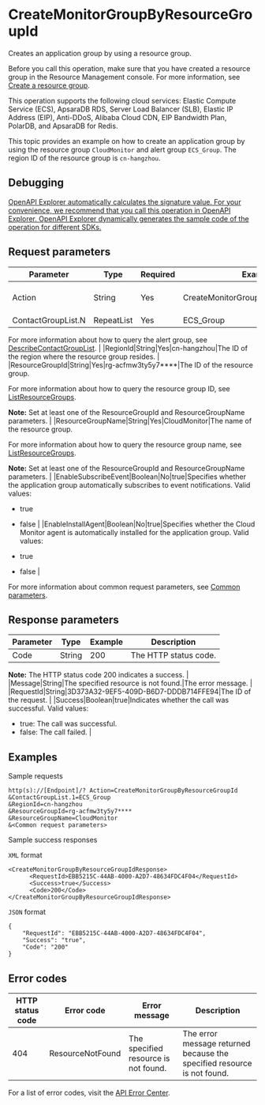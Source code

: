 # CreateMonitorGroupByResourceGroupId

Creates an application group by using a resource group.

Before you call this operation, make sure that you have created a resource group in the Resource Management console. For more information, see [Create a resource group](~~94485~~).

This operation supports the following cloud services: Elastic Compute Service \(ECS\), ApsaraDB RDS, Server Load Balancer \(SLB\), Elastic IP Address \(EIP\), Anti-DDoS, Alibaba Cloud CDN, EIP Bandwidth Plan, PolarDB, and ApsaraDB for Redis.

This topic provides an example on how to create an application group by using the resource group `CloudMonitor` and alert group `ECS_Group`. The region ID of the resource group is `cn-hangzhou`.

## Debugging

[OpenAPI Explorer automatically calculates the signature value. For your convenience, we recommend that you call this operation in OpenAPI Explorer. OpenAPI Explorer dynamically generates the sample code of the operation for different SDKs.](https://api.aliyun.com/#product=Cms&api=CreateMonitorGroupByResourceGroupId&type=RPC&version=2019-01-01)

## Request parameters

|Parameter|Type|Required|Example|Description|
|---------|----|--------|-------|-----------|
|Action|String|Yes|CreateMonitorGroupByResourceGroupId|The operation that you want to perform. Set the value to CreateMonitorGroupByResourceGroupId. |
|ContactGroupList.N|RepeatList|Yes|ECS\_Group|The alert group.

For more information about how to query the alert group, see [DescribeContactGroupList](~~114922~~). |
|RegionId|String|Yes|cn-hangzhou|The ID of the region where the resource group resides. |
|ResourceGroupId|String|Yes|rg-acfmw3ty5y7\*\*\*\*|The ID of the resource group.

For more information about how to query the resource group ID, see [ListResourceGroups](~~158855~~).

**Note:** Set at least one of the ResourceGroupId and ResourceGroupName parameters. |
|ResourceGroupName|String|Yes|CloudMonitor|The name of the resource group.

For more information about how to query the resource group name, see [ListResourceGroups](~~158855~~).

**Note:** Set at least one of the ResourceGroupId and ResourceGroupName parameters. |
|EnableSubscribeEvent|Boolean|No|true|Specifies whether the application group automatically subscribes to event notifications. Valid values:

-   true
-   false |
|EnableInstallAgent|Boolean|No|true|Specifies whether the Cloud Monitor agent is automatically installed for the application group. Valid values:

-   true
-   false |

For more information about common request parameters, see [Common parameters](~~199331~~).

## Response parameters

|Parameter|Type|Example|Description|
|---------|----|-------|-----------|
|Code|String|200|The HTTP status code.

**Note:** The HTTP status code 200 indicates a success. |
|Message|String|The specified resource is not found.|The error message. |
|RequestId|String|3D373A32-9EF5-409D-B6D7-DDDB714FFE94|The ID of the request. |
|Success|Boolean|true|Indicates whether the call was successful. Valid values:

-   true: The call was successful.
-   false: The call failed. |

## Examples

Sample requests

```
http(s)://[Endpoint]/? Action=CreateMonitorGroupByResourceGroupId
&ContactGroupList.1=ECS_Group
&RegionId=cn-hangzhou
&ResourceGroupId=rg-acfmw3ty5y7****
&ResourceGroupName=CloudMonitor
&<Common request parameters>
```

Sample success responses

`XML` format

```
<CreateMonitorGroupByResourceGroupIdResponse>
      <RequestId>EBB5215C-44AB-4000-A2D7-48634FDC4F04</RequestId>
      <Success>true</Success>
      <Code>200</Code>
</CreateMonitorGroupByResourceGroupIdResponse>
```

`JSON` format

```
{
    "RequestId": "EBB5215C-44AB-4000-A2D7-48634FDC4F04",
    "Success": "true",
    "Code": "200"
}
```

## Error codes

|HTTP status code|Error code|Error message|Description|
|----------------|----------|-------------|-----------|
|404|ResourceNotFound|The specified resource is not found.|The error message returned because the specified resource is not found.|

For a list of error codes, visit the [API Error Center](https://error-center.alibabacloud.com/status/product/Cms).

